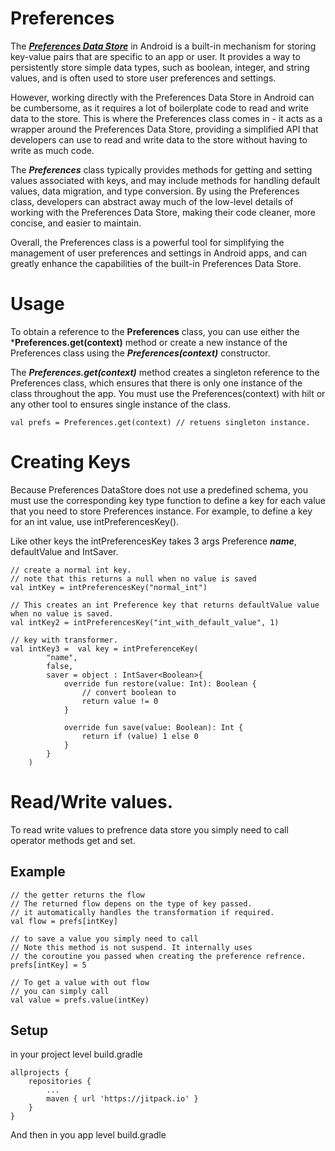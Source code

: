 
# Preferences

The [***Preferences Data Store***](https://developer.android.com/topic/libraries/architecture/datastore) in Android is a built-in mechanism for storing key-value pairs that are specific to an app or user. It provides a way to persistently store simple data types, such as boolean, integer, and string values, and is often used to store user preferences and settings.

However, working directly with the Preferences Data Store in Android can be cumbersome, as it requires a lot of boilerplate code to read and write data to the store. This is where the Preferences class comes in - it acts as a wrapper around the Preferences Data Store, providing a simplified API that developers can use to read and write data to the store without having to write as much code.

The ***Preferences*** class typically provides methods for getting and setting values associated with keys, and may include methods for handling default values, data migration, and type conversion. By using the Preferences class, developers can abstract away much of the low-level details of working with the Preferences Data Store, making their code cleaner, more concise, and easier to maintain.

Overall, the Preferences class is a powerful tool for simplifying the management of user preferences and settings in Android apps, and can greatly enhance the capabilities of the built-in Preferences Data Store.






# Usage
To obtain a reference to the **Preferences** class, you can use either the ***Preferences.get(context)** method or create a new instance of the Preferences class using the ***Preferences(context)*** constructor.

The ***Preferences.get(context)*** method creates a singleton reference to the Preferences class, which ensures that there is only one instance of the class throughout the app. You must use the Preferences(context) with hilt or any other tool to ensures single instance of the class.

```
val prefs = Preferences.get(context) // retuens singleton instance.
```

# Creating Keys
Because Preferences DataStore does not use a predefined schema, you must use the corresponding key type function to define a key for each value that you need to store Preferences instance. For example, to define a key for an int value, use intPreferencesKey().

Like other keys the intPreferencesKey takes 3 args Preference ***name***, defaultValue and IntSaver.
```
// create a normal int key.
// note that this returns a null when no value is saved
val intKey = intPreferencesKey("normal_int")

// This creates an int Preference key that returns defaultValue value when no value is saved.
val intKey2 = intPreferencesKey("int_with_default_value", 1)

// key with transformer.
val intKey3 =  val key = intPreferenceKey(
        "name",
        false,
        saver = object : IntSaver<Boolean>{
            override fun restore(value: Int): Boolean {
                // convert boolean to 
                return value != 0 
            }

            override fun save(value: Boolean): Int {
                return if (value) 1 else 0
            }
        }
    )
```
# Read/Write values.

To read write values to prefrence data store you simply need to call operator methods get and set.

## Example
```
// the getter returns the flow 
// The returned flow depens on the type of key passed.
// it automatically handles the transformation if required.
val flow = prefs[intKey] 

// to save a value you simply need to call 
// Note this method is not suspend. It internally uses 
// the coroutine you passed when creating the preference refrence.
prefs[intKey] = 5

// To get a value with out flow 
// you can simply call 
val value = prefs.value(intKey)

```


## Setup
in your project level build.gradle

```
allprojects {
	repositories {
		...
		maven { url 'https://jitpack.io' }
	}	
}
```

And then in you app level build.gradle

```
```


